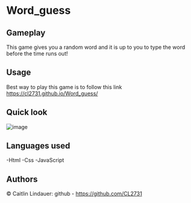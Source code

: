 # Word_guess

## Gameplay
This game gives you a random word and it is up to you to type the word before the time runs out! 

## Usage
Best way to play this game is to follow this link https://cl2731.github.io/Word_guess/

## Quick look
![image](https://user-images.githubusercontent.com/100871996/161449990-ea431368-16bf-419d-9b1c-c3578aef83a4.png)

## Languages used
-Html
-Css
-JavaScript

## Authors 

© Caitlin Lindauer: github - https://github.com/CL2731

